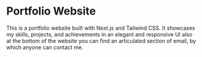 # Portfolio Website

This is a portfolio website built with Next.js and Tailwind CSS. It showcases my skills, projects, and achievements in an elegant and responsive UI also at the bottom of the website you can find an articulated section of email, by which  anyone can contact me.



